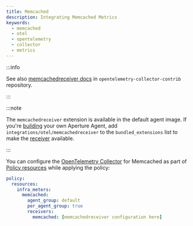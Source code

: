 ```yaml
---
title: Memcached
description: Integrating Memcached Metrics
keywords:
  - memcached
  - otel
  - opentelemetry
  - collector
  - metrics
---
```


:::info

See also [memcachedreceiver docs][receiver] in `opentelemetry-collector-contrib`
repository.

:::

:::note

The `memcachedreceiver` extension is available in the default agent image. If
you're [building][build] your own Aperture Agent, add
`integrations/otel/memcachedreceiver` to the `bundled_extensions` list to make
the [receiver][receiver] available.

:::

You can configure the [OpenTelemetry Collector][opentelemetry-collector] for
Memcached as part of [Policy resources][policy-resources] while applying the
policy:

```yaml
policy:
  resources:
    infra_meters:
      memcached:
        agent_group: default
        per_agent_group: true
        receivers:
          memcached: [memcachedreceiver configuration here]
```

[build]: /reference/aperture-cli/aperturectl/build/agent/agent.md
[receiver]:
  https://github.com/open-telemetry/opentelemetry-collector-contrib/tree/main/receiver/memcachedreceiver
[opentelemetry-collector]: /reference/configuration/spec.md#telemetry-collector
[policy-resources]: /reference/configuration/spec.md#resources
